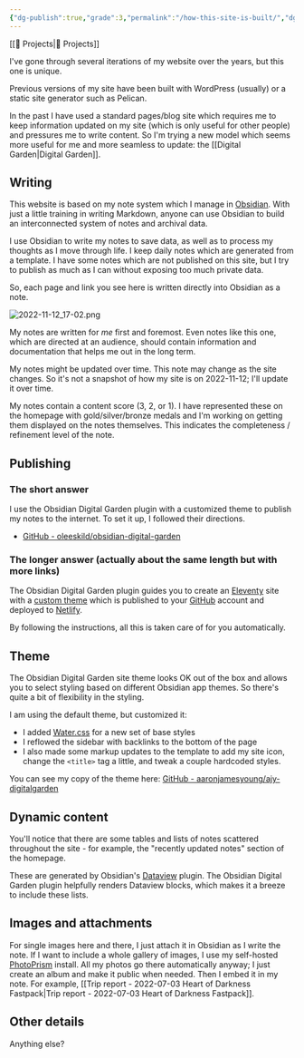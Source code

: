 ```yaml
---
{"dg-publish":true,"grade":3,"permalink":"/how-this-site-is-built/","dgPassFrontmatter":true}
---
```



[[📘 Projects\|📘 Projects]]

I've gone through several iterations of my website over the years, but this one is unique.

Previous versions of my site have been built with WordPress (usually) or a static site generator such as Pelican.

In the past I have used a standard pages/blog site which requires me to keep information updated on my site (which is only useful for other people) and pressures me to write content. So I'm trying a new model which seems more useful for me and more seamless to update: the [[Digital Garden\|Digital Garden]].

## Writing

This website is based on my note system which I manage in [Obsidian](https://obsidian.md/). With just a little training in writing Markdown, anyone can use Obsidian to build an interconnected system of notes and archival data.

I use Obsidian to write my notes to save data, as well as to process my thoughts as I move through life. I keep daily notes which are generated from a template. I have some notes which are not published on this site, but I try to publish as much as I can without exposing too much private data.

So, each page and link you see here is written directly into Obsidian as a note.

![2022-11-12_17-02.png](/img/user/98-attachments/2022-11-12_17-02.png)

My notes are written for *me* first and foremost. Even notes like this one, which are directed at an audience, should contain information and documentation that helps me out in the long term.

My notes might be updated over time. This note may change as the site changes. So it's not a snapshot of how my site is on 2022-11-12; I'll update it over time.

My notes contain a content score (3, 2, or 1). I have represented these on the homepage with gold/silver/bronze medals and I'm working on getting them displayed on the notes themselves. This indicates the completeness / refinement level of the note.

## Publishing

### The short answer

I use the Obsidian Digital Garden plugin with a customized theme to publish my notes to the internet. To set it up, I followed their directions.

* [GitHub - oleeskild/obsidian-digital-garden](https://github.com/oleeskild/obsidian-digital-garden)

### The longer answer (actually about the same length but with more links)

The Obsidian Digital Garden plugin guides you to create an [Eleventy](https://www.11ty.dev/) site with a [custom theme](https://github.com/oleeskild/digitalgarden) which is published to your [GitHub](https://github.com/) account and deployed to [Netlify](https://www.netlify.com/).

By following the instructions, all this is taken care of for you automatically.

## Theme

The Obsidian Digital Garden site theme looks OK out of the box and allows you to select styling based on different Obsidian app themes. So there's quite a bit of flexibility in the styling.

I am using the default theme, but customized it:

* I added [Water.css](https://watercss.kognise.dev/) for a new set of base styles
* I reflowed the sidebar with backlinks to the bottom of the page
* I also made some markup updates to the template to add my site icon, change the `<title>` tag a little, and tweak a couple hardcoded styles.

You can see my copy of the theme here: [GitHub - aaronjamesyoung/ajy-digitalgarden](https://github.com/aaronjamesyoung/ajy-digitalgarden)

## Dynamic content

You'll notice that there are some tables and lists of notes scattered throughout the site - for example, the "recently updated notes" section of the homepage.

These are generated by Obsidian's [Dataview](https://github.com/blacksmithgu/obsidian-dataview) plugin. The Obsidian Digital Garden plugin helpfully renders Dataview blocks, which makes it a breeze to include these lists.

## Images and attachments

For single images here and there, I just attach it in Obsidian as I write the note. If I want to include a whole gallery of images, I use my self-hosted [PhotoPrism](https://photoprism.app/) install. All my photos go there automatically anyway; I just create an album and make it public when needed. Then I embed it in my note. For example, [[Trip report - 2022-07-03 Heart of Darkness Fastpack\|Trip report - 2022-07-03 Heart of Darkness Fastpack]].

## Other details

Anything else?
